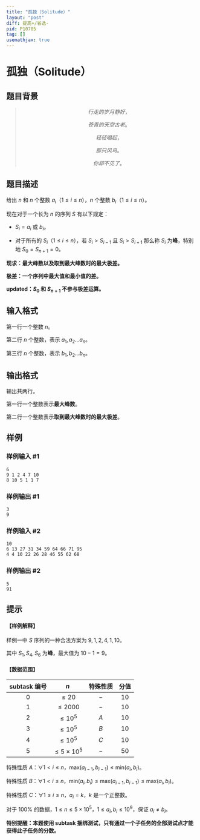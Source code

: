 ```yaml
---
title: "孤独（Solitude）"
layout: "post"
diff: 提高+/省选-
pid: P10705
tag: []
usemathjax: true
---
```


# 孤独（Solitude）
## 题目背景

>$$行走的岁月静好，$$
> 
>$$苍青的天空古老。$$
>
>$$轻轻唱起，$$
>
>$$那只风鸟。$$
>
>$$你却不见了。$$

## 题目描述

给出 $n$ 和 $n$ 个整数 $a_i$（$1\le i\le n$），$n$ 个整数 $b_i$（$1\le i\le n$）。

现在对于一个长为 $n$ 的序列 $S$ 有以下规定：

- $S_i=a_i$ 或 $b_i$。

- 对于所有的 $S_i$（$1\le i\le n$），若 $S_i>S_{i-1}$ 且 $S_i>S_{i+1}$ 那么称 $S_i$ 为**峰**，特别地 $S_0=S_{n+1}=0$。

**现求：最大峰数以及取到最大峰数时的最大极差。**

**极差：一个序列中最大值和最小值的差。**

**updated：$S_0$ 和 $S_{n+1}$ 不参与极差运算。**
## 输入格式

第一行一个整数 $n$。

第二行 $n$ 个整数，表示 $a_1,a_2\dots a_n$。

第三行 $n$ 个整数，表示 $b_1,b_2\dots b_n$。
## 输出格式

输出共两行。

第一行一个整数表示**最大峰数**。

第二行一个整数表示**取到最大峰数时的最大极差**。
## 样例

### 样例输入 #1
```
6
9 1 2 4 7 10 
8 10 5 1 1 7 
```
### 样例输出 #1
```
3
9
```
### 样例输入 #2
```
10
6 13 27 31 34 59 64 66 71 95 
4 4 10 22 26 28 46 55 62 68 
```
### 样例输出 #2
```
5
91
```
## 提示

#### 【样例解释】

样例一中 $S$ 序列的一种合法方案为 $9,1,2,4,1,10$。

其中 $S_1,S_4,S_6$ 为**峰**，最大值为 $10-1=9$。 

#### 【数据范围】

| subtask 编号 | $n$ | 特殊性质 | 分值 |
| :----------: | :----------: | :----------: | :----------: |
| $0$ | $\le 20$ | $-$ | $10$ |
| $1$ | $\le 2000$ | $-$ | $10$ |
| $2$ | $\le 10^5$ | $A$ | $10$ |
| $3$ | $\le 10^5$ | $B$ | $10$ |
| $4$ | $\le 10^5$ | $C$ | $10$ |
| $5$ | $\le 5\times10^5$ | $-$ | $50$ |

特殊性质 $A$：$\forall 1< i\le n$，$\text{max}(a_{i-1},b_{i-1})\le \text{min}(a_i,b_i)$。

特殊性质 $B$：$\forall 1< i\le n$，$\text{min}(a_i,b_i)\le\text{max}(a_{i-1},b_{i-1})\le\text{max}(a_i,b_i)$。

特殊性质 $C$：$\forall 1\le i\le n$，$a_i=k$，$k$ 是一个正整数。

对于 $100\%$ 的数据，$1\le n\le 5\times10^5$，$1\le a_i,b_i\le 10^9$，保证 $a_i\ne b_i$。

**特别提醒：本题使用 subtask 捆绑测试，只有通过一个子任务的全部测试点才能获得此子任务的分数。**
